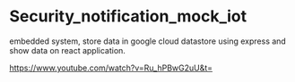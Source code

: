 # Security_notification_mock_iot
embedded system, store data in google cloud datastore using express and show data on react application.

https://www.youtube.com/watch?v=Ru_hPBwG2uU&t=